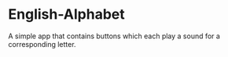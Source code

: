 # English-Alphabet
A simple app that contains buttons which each play a sound for a corresponding letter.
